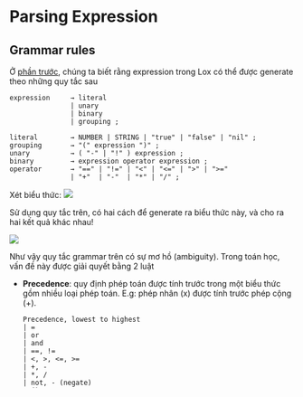 # Parsing Expression

## Grammar rules

Ở [phần trước](4-representing-code.md), chúng ta biết rằng expression trong Lox có thể được generate theo những quy tắc sau
```
expression     → literal
               | unary
               | binary
               | grouping ;

literal        → NUMBER | STRING | "true" | "false" | "nil" ;
grouping       → "(" expression ")" ;
unary          → ( "-" | "!" ) expression ;
binary         → expression operator expression ;
operator       → "==" | "!=" | "<" | "<=" | ">" | ">="
               | "+"  | "-"  | "*" | "/" ;
```
Xét biểu thức:
![](http://craftinginterpreters.com/image/parsing-expressions/tokens.png)

Sử dụng quy tắc trên, có hai cách để generate ra biểu thức này, và cho ra hai kết quả khác nhau!

![](http://craftinginterpreters.com/image/parsing-expressions/syntax-trees.png)

Như vậy quy tắc grammar trên có sự mơ hồ (ambiguity). Trong toán học, vấn đề này được giải quyết bằng 2 luật
* **Precedence**: quy định phép toán được tính trước trong một biểu thức gồm nhiều loại phép toán. E.g: phép nhân (x) được tính trước phép cộng (+).

    ```
    Precedence, lowest to highest
    | =
    | or
    | and
    | ==, !=
    | <, >, <=, >=
    | +, -
    | *, /
    | not, - (negate)
    v ()
    ```
* **Associativity**: quy định toán tử được tính trước trong một biểu thức gồm nhiều toán tử giống nhau.
    * Phép cộng là left-associate. E.g: 1 + 2 + 3 có thể viết dưới dạng (1 + 2) + 3
    * Phép gán (=) là right-associate. E.g: x = y = z có thể viết dưới dạng x = (y = z)


    | Name        | Operator     | Associativity |
    | --------    | --------     | -------- |
    | Equality    | ==, !=       | Left     |
    | Comparison  | >, >=, <, <= | Left     |
    | Term        | +, -         | Left     |
    | Factor      | * /          | Left     |
    | Unary       | !, -         | Right    |

Dựa vào luật precedence và associativity, ta có thể viết lại ngữ pháp cho expression nhằm loại bỏ sự mơ hồ của ngữ pháp ở phần trước:

```
expression     → equality ;
equality       → comparison ( ( "!=" | "==" ) comparison )* ;
comparison     → term ( ( ">" | ">=" | "<" | "<=" ) term )* ;
term           → factor ( ( "-" | "+" ) factor )* ;
factor         → unary ( ( "/" | "*" ) unary )* ;
unary          → ( "!" | "-" ) unary
               | primary ;
primary        → NUMBER | STRING | "true" | "false" | "nil"
               | "(" expression ")" ;
```

Dưới đây, parser sẽ được cài đặt theo ngữ pháp này.

## Expression parser

Trong phần này, ta sử dụng kĩ thuật parsing có tên Recursive Descent Parsing. Kĩ thuật này có cách tiếp cận **top-down**, tức là bắt đầu từ rule trên cùng (expression) và dần dần đi xuống từng tầng cho đến rule cuối cùng (primary).

### Parse function
```scala
  // Parse a single expression and return remaining tokens
  def parse(ts: List[Token]): ParseResult = expression(ts)

  def expression(tokens: List[Token]): ParseResult = equality(tokens)
```
Parse function trả ra **một** expression hoàn chỉnh và tokens còn lại sau quá trình parse.

Mỗi rule (e.g: expression, equality, etc) sẽ tương ứng với một hàm và có kiểu input/output tương tự hàm `parse`.

### Binary expression

Hãy bắt đầu với ví dụ:
> Parse biểu thức **a * b + c - d**

Biểu thức trên được viết dưới dạng tokens như sau
```
| a | * | b | + | c | - | d | ; |
```

Rule được sử dụng để parse là
```
term           → factor ( ( "-" | "+" ) factor )* ;
```

Các bước trong quá trình parse sẽ diễn ra như sau

| Step | Description |Expr | Remaining tokens |
| - | - | - | - |
| 0 |   Khởi đầu   | (?)     | `a * b + c - d ;` |
| 1 | Chạy rule `factor(a * b + c - d ;)` | a * b | `+ c - d ;` |
| 2 | Thêm dấu + | a * b + (?) | `c - d ;` |
| 3 | Chạy rule `factor(c - d ;)` | a * b + c | `- d ;` |
| 4 | Thêm dấu - | a * b + c - (?) | `d ;` |
| 5 | Chạy rule `factor(d ;)`| a * b + c - d | `;` |
| 6 | Kết thúc | a * b + c - d | `;` |

Mặc dù ví dụ ở trên giải thích các bước parse phép cộng (term), nhưng ta hoàn toàn có thể áp dụng thuật toán này cho các phép toán nhị phân (binary expression) khác.

Trong Scala, thuật toán trên được cài đặt như sau:
```scala
  def binary(
    op: BinaryOp,
    descendant: List[Token] => ParseResult,
  )(
    tokens: List[Token]
  ): ParseResult =
    def matchOp(ts: List[Token], l: Expr): ParseResult =
      ts match
        case token :: rest =>
          op(token) match
            case Some(fn) => descendant(rest).flatMap((r, rmn) => matchOp(rmn, fn(l, r)))
            case None     => Right(l, ts)
        case _ => Right(l, ts)

    descendant(tokens).flatMap((expr, rest) => matchOp(rest, expr))
```

sau đó có thể sử dụng hàm này này cho các phép toán nhị phân
```scala
  def equality = binary(equalityOp, comparison)
  def comparison = binary(comparisonOp, term)
  def term = binary(termOp, factor)
  def factor = binary(factorOp, unary)
```

### Unary expression

Lưu ý, unary là right-associate operator, vì thế ta gọi đệ quy hàm `unary` ngay khi gặp dấu `!` hoặc `-`. Nếu không gặp một trong hai dấu trên, ta gọi xuống hàm `primary`.
```scala
  def unary(tokens: List[Token]): ParseResult =
    tokens match
      case token :: rest =>
        unaryOp(token) match
          case Some(fn) => unary(rest).flatMap((expr, rmn) => Right(fn(expr), rmn))
          case None     => primary(tokens)
      case _ => primary(tokens)
```

### Primary expression

Cài đặt primary expression tương đối rõ ràng
```scala
  def primary(tokens: List[Token]): ParseResult =
    tokens match
      case Literal.Number(l) :: rest  => Right(Expr.Literal(l.toDouble), rest)
      case Literal.Str(l) :: rest     => Right(Expr.Literal(l), rest)
      case Keyword.True :: rest       => Right(Expr.Literal(true), rest)
      case Keyword.False :: rest      => Right(Expr.Literal(false), rest)
      case Keyword.Nil :: rest        => Right(Expr.Literal(null), rest)
      case Operator.LeftParen :: rest => parenBody(rest)
      case _                          => Left(Error.ExpectExpression(tokens))
```

Khi gặp dấu mở ngoặc (left paren), ta tiếp tục chạy rule `expression` cho những tokens tiếp theo, sau đó kiểm tra token kế tiếp có phải dấu đóng ngoặc hay không.

```scala
  def parenBody(
    tokens: List[Token]
  ): ParseResult = expression(tokens).flatMap((expr, rest) =>
    rest match
      case Operator.RightParen :: rmn => Right(Expr.Grouping(expr), rmn)
      case _                          => Left(Error.ExpectClosing(rest))
  )
```

